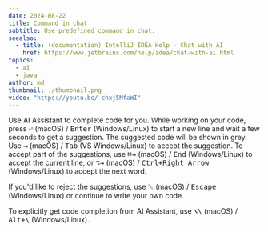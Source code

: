 ```yaml
---
date: 2024-08-22
title: Command in chat
subtitle: Use predefined command in chat.
seealso:
  - title: (documentation) IntelliJ IDEA Help - Chat with AI
    href: https://www.jetbrains.com/help/idea/chat-with-ai.html
topics:
  - ai
  - java
author: md
thumbnail: ./thumbnail.png
video: "https://youtu.be/-chxj5MfaWI"
---
```


Use AI Assistant to complete code for you. While working on your code, press <kbd>⏎</kbd> (macOS) / <kbd>Enter</kbd> (Windows/Linux) to start a new line and wait a few seconds to get a suggestion. The suggested code will be shown in grey. Use <kbd>⇥</kbd> (macOS) / <kbd>Tab</kbd> (VS Windows/Linux) to accept the suggestion.
To accept part of the suggestions, use <kbd>⌘→</kbd> (macOS) / <kbd>End</kbd> (Windows/Linux) to accept the current line, or <kbd>⌥→</kbd> (macOS) / <kbd>Ctrl+Right Arrow</kbd> (Windows/Linux) to accept the next word.

If you'd like to reject the suggestions, use <kbd>␛</kbd> (macOS) / <kbd>Escape</kbd> (Windows/Linux) or continue to write your own code.

To explicitly get code completion from AI Assistant, use <kbd>⌥\\</kbd> (macOS) / <kbd>Alt+\\</kbd> (Windows/Linux).

